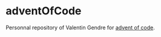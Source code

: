 # adventOfCode

Personnal repository of Valentin Gendre for <a href='https://adventofcode.com/' >advent of code</a>.